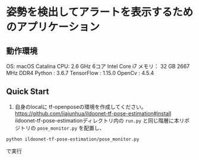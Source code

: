 # 姿勢を検出してアラートを表示するためのアプリケーション

## 動作環境
OS: macOS Catalina
CPU: 2.6 GHz 6コア Intel Core i7
メモリ： 32 GB 2667 MHz DDR4
Python : 3.6.7
TensorFlow : 1.15.0
OpenCv : 4.5.4

## Quick Start

1. 自身のlocalに tf-openposeの環境を作成してください。
https://github.com/jiajunhua/ildoonet-tf-pose-estimation#install
ildoonet-tf-pose-estimationディレクトリ内の
`run.py` と同じ階層に本リポジトリの `pose_monitor.py` を配置し、

```
python ildoonet-tf-pose-estimation/pose_monitor.py
```

で実行
